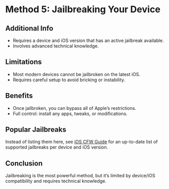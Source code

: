 # Method 5: Jailbreaking Your Device

## Additional Info
- Requires a device and iOS version that has an active jailbreak available.
- Involves advanced technical knowledge.

## Limitations
- Most modern devices cannot be jailbroken on the latest iOS.
- Requires careful setup to avoid bricking or instability.

## Benefits
- Once jailbroken, you can bypass all of Apple’s restrictions.
- Full control: install any apps, tweaks, or modifications.

## Popular Jailbreaks
Instead of listing them here, see [iOS CFW Guide](https://ios.cfw.guide/get-started/) for an up-to-date list of supported jailbreaks per device and iOS version.

## Conclusion
Jailbreaking is the most powerful method, but it’s limited by device/iOS compatibility and requires technical knowledge.
